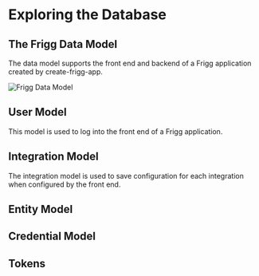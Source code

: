 # Exploring the Database

## The Frigg Data Model

The data model supports the front end and backend of a Frigg application created by create-frigg-app.

![Frigg Data Model](<../../../.gitbook/assets/frigg data model.png>)

## User Model

This model is used to log into the front end of a Frigg application.

## Integration Model

The integration model is used to save configuration for each integration when configured by the front end.

## Entity Model

## Credential Model

## Tokens


